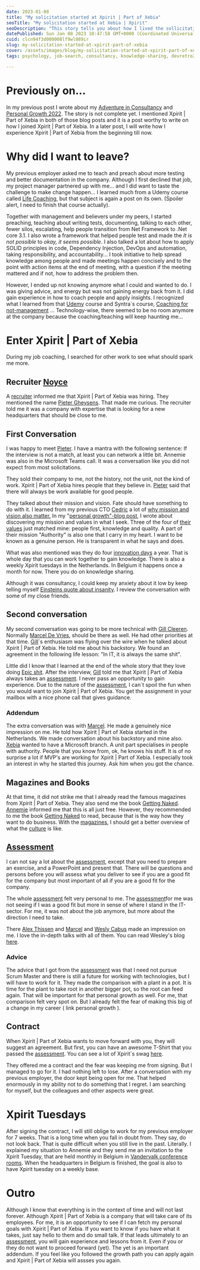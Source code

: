 ```yaml
---
date: 2023-01-08
title: "My solicitation started at Xpirit | Part of Xebia"
seoTitle: "My solicitation started at Xebia | Xpirit"
seoDescription: "This story tells you about how I lived the sollicitation process with Xpirit | Xebia."
datePublished: Sun Jan 08 2023 10:47:58 GMT+0000 (Coordinated Universal Time)
cuid: clcn94f3d000008lf9wl089ir
slug: my-solicitation-started-at-xpirit-part-of-xebia
cover: /assets/images/blog/my-solicitation-started-at-xpirit-part-of-xebia/2023-01-08-my-solicitation-started-at-xpirit-part-of-xebia.cover.jpeg
tags: psychology, job-search, consultancy, knowledge-sharing, devretro2022-hashnode

---
```


# Previously on...

In my previous post I wrote about my [Adventure in Consultancy](https://kriebbels.hashnode.dev/devretro2022-my-adventure-in-consultancy) and [Personal Growth 2022](https://kriebbels.hashnode.dev/devretro2022-my-personal-growth-over-2022). The story is not complete yet. I mentioned Xpirit | Part of Xebia in both of those blog posts and it is a post worthy to write on how I joined Xpirit | Part of Xebia. In a later post, I will write how I experience Xpirit | Part of Xebia from the beginning till now.

# Why did I want to leave?

My previous employer asked me to teach and preach about more testing and better documentation in the company. Although I first declined that job, my project manager partnered up with me... and I did want to taste the challenge to make change happen... I learned much from a Udemy course called [Life Coaching](https://www.udemy.com/course/life-coaching-online-certification-course-life-coach-training/), but that subject is again a post on its own. (Spoiler alert, I need to finish that course actually).

Together with management and believers under my peers, I started preaching, teaching about writing tests, documenting, talking to each other, fewer silos, escalating, help people transition from Net Framework to .Net core 3.1. I also wrote a framework that helped people test and made the *It is not possible* to *okay, it seems possible*. I also talked a lot about how to apply SOLID principles in code, Dependency Injection, DevOps and automation, taking responsibility, and accountability... I took initiative to help spread knowledge among people and made meetings happen concisely and to the point with action items at the end of meeting, with a question if the meeting mattered and if not, how to address the problem then.

However, I ended up not knowing anymore what I could and wanted to do. I was giving advice, and energy but was not gaining energy back from it. I did gain experience in how to coach people and apply insights. I recognized what I learned from that [Udemy](https://www.udemy.com/course/life-coaching-online-certification-course-life-coach-training/) course and Syntra\`s course, [Coaching for not-management](https://www.syntra-ab.be/opleidingen/coaching-voor-niet-leidinggevenden) ... Technology-wise, there seemed to be no room anymore at the company because the coaching/teaching will keep haunting me...

# Enter Xpirit | Part of Xebia

During my job coaching, I searched for other work to see what should spark me more.

## Recruiter [Noyce](https://noyce.be/en)

A [recruiter](https://noyce.be/en) informed me that Xpirit | Part of Xebia was hiring. They mentioned the name [Pieter Gheysens](https://xpirit.com/team/pieter-gheysens/). That made me curious. The recruiter told me it was a company with expertise that is looking for a new headquarters that should be close to me.

## First Conversation

I was happy to meet [Pieter](https://xpirit.com/team/pieter-gheysens/). I have a mantra with the following sentence: If the interview is not a match, at least you can network a little bit. Annemie was also in the Microsoft Teams call. It was a conversation like you did not expect from most solicitations.

They sold their company to me, not the history, not the unit, not the kind of work. Xpirit | Part of Xebia hires people that they believe in. [Pieter](https://xpirit.com/team/pieter-gheysens/) said that there will always be work available for good people.

They talked about their mission and vision. Fate should have something to do with it. I learned from my previous CTO [Cedric](https://www.linkedin.com/in/cedricvanholsbeke/?originalSubdomain=be) a lot of [why mission and vision also matter.](https://open.lib.umn.edu/principlesmanagement/chapter/4-3-the-roles-of-mission-vision-and-values/#:~:text=Mission%20and%20vision%20statements%20play,success%20of%20the%20organization%27s%20strategy.) In my "[personal growth"-blog post](https://kriebbels.hashnode.dev/devretro2022-my-personal-growth-over-2022), I wrote about discovering my mission and values in what I seek. Three of the four of [their values](https://xpirit.com/company/about/) just matched mine: people first, knowledge and quality. A part of their mission "Authority" is also one that I carry in my heart. I want to be known as a genuine person. He is transparent in what he says and does.

What was also mentioned was they do four [innovation days](https://xpirit.com/xpirit-innovation-day-in-antwerp-march-2022/) a year. That is whole day that you can work together to gain knowledge. There is also a weekly Xpirit tuesdays in the Netherlands. In Belgium it happens once a month for now. There you do on knowledge sharing.

Although it was consultancy, I could keep my anxiety about it low by keep telling myself [Einsteins quote about insanity](https://www.scientificamerican.com/article/einstein-s-parable-of-quantum-insanity/#:~:text=%E2%80%9CInsanity%20is%20doing%20the%20same,usually%20attributed%20to%20Albert%20Einstein.). I review the conversation with some of my close friends.

## Second conversation

My second conversation was going to be more technical with [Gill Cleeren](https://xpirit.com/team/gill-cleeren/). Normally [Marcel De Vries](https://xpirit.com/team/marcel-de-vries/), should be there as well. He had other priorities at that time. [Gill](https://xpirit.com/team/marcel-de-vries/)\`s enthusiasm was flying over the wire when he talked about Xpirit | Part of Xebia. He told me about his backstory. We found an agreement in the following life lesson: "In IT, it is always the same shit".

Little did I know that I learned at the end of the whole story that they love doing [Epic shit](https://twitter.com/renevo/status/918856665256157184). After the interview, [Gill](https://xpirit.com/team/marcel-de-vries/) told me that Xpirit | Part of Xebia always takes an [assessment](https://xpirit.com/a-place-to-learn-a-place-to-grow/). I never pass an opportunity to gain experience. Due to the nature of the [assessment](https://xpirit.com/a-place-to-learn-a-place-to-grow/), I can\`t spoil the fun when you would want to join Xpirit | Part of Xebia. You get the assignment in your mailbox with a nice phone call that gives guidance.

### Addendum

The extra conversation was with [Marcel](https://xpirit.com/team/marcel-de-vries/). He made a genuinely nice impression on me. He told how Xpirit | Part of Xebia started in the Netherlands. We made conversation about his backstory and mine also. [Xebia](https://xebia.com/) wanted to have a Microsoft branch. A unit part specialises in people with authority. People that you know from, ok, he knows his stuff. It is of no surprise a lot if MVP's are working for Xpirit | Part of Xebia. I especially took an interest in why he started this journey. Ask him when you got the chance.

## Magazines and Books

At that time, it did not strike me that I already read the famous magazines from Xpirit | Part of Xebia. They also send me the book [Getting Naked](https://www.amazon.com/Getting-Naked-Business-Shedding-Sabotage/dp/0787976393). [Annemie](https://xpirit.com/team/annemie-vandenberghe/) informed me that this is all just free. However, they recommended to me the book [Getting Naked](https://www.amazon.com/Getting-Naked-Business-Shedding-Sabotage/dp/0787976393) to read, because that is the way how they want to do business. With the [magazines](https://xpirit.com/download/), I should get a better overview of what the [culture](https://xpirit.com/insights/engineering-culture/) is like.

## [**Assessment**](https://xpirit.com/a-place-to-learn-a-place-to-grow/)

I can not say a lot about the [assessment](https://xpirit.com/a-place-to-learn-a-place-to-grow/), except that you need to prepare an exercise, and a PowerPoint and present that. There will be questions and persons before you will assess what you deliver to see if you are a good fit for the company but most important of all if you are a good fit for the company.

The whole [assessment](https://xpirit.com/a-place-to-learn-a-place-to-grow/) felt very personal to me. The [assessment](https://xpirit.com/a-place-to-learn-a-place-to-grow/)for me was not seeing if I was a good fit but more in sense of where I stand in the IT-sector. For me, it was not about the job anymore, but more about the direction I need to take.

There [Alex Thissen](https://xpirit.com/team/alex-thissen/) and [Marcel](https://xpirit.com/team/marcel-de-vries/) and [Wesly Cabus](https://xpirit.com/team/wesley-cabus/) made an impression on me. I love the in-depth talks with all of them. You can read Wesley's blog [here](https://wesleycabus.be/).

### Advice

The advice that I got from the [assessment](https://xpirit.com/a-place-to-learn-a-place-to-grow/) was that I need not pursue Scrum Master and there is still a future for working with technologies, but I will have to work for it. They made the comparison with a plant in a pot. It is time for the plant to take root in another bigger pot, so the root can feed again. That will be important for that personal growth as well. For me, that comparison felt very spot on. But I already felt the fear of making this big of a change in my career ( link personal growth ).

## Contract

When Xpirit | Part of Xebia wants to move forward with you, they will suggest an agreement. But first, you can have an awesome T-Shirt that you passed the [assessment](https://xpirit.com/a-place-to-learn-a-place-to-grow/). You can see a lot of Xpirit\`s swag [here](https://swag.xpirit.com/).

They offered me a contract and the fear was keeping me from signing. But I managed to go for it. I had nothing left to lose. After a conversation with my previous employer, the door kept being open for me. That helped enormously in my ability not to do something that I regret. I am searching for myself, but the colleagues and other aspects were great.

# Xpirit Tuesdays

After signing the contract, I will still oblige to work for my previous employer for 7 weeks. That is a long time when you fall in doubt from. They say, do not look back. That is quite difficult when you still live in the past. Literally. I explained my situation to Annemie and they send me an invitation to the Xpirit Tuesday, that are held monthly in Belgium in [Vandervalk conference rooms](https://www.valk.com/corporate). When the headquarters in Belgium is finished, the goal is also to have Xpirit tuesday on a weekly base.

# Outro

Although I know that everything is in the context of time and will not last forever. Although Xpirit | Part of Xebia is a company that will take care of its employees. For me, it is an opportunity to see if I can fetch my personal goals with Xpirit | Part of Xebia. If you want to know if you have what it takes, just say hello to them and do small talk. If that leads ultimately to an [assessment](https://xpirit.com/a-place-to-learn-a-place-to-grow/), you will gain experience and lessons from it. Even if you or they do not want to proceed forward (yet). The yet is an important addendum. If you feel like you followed the growth path you can apply again and Xpirit | Part of Xebia will assses you again.


